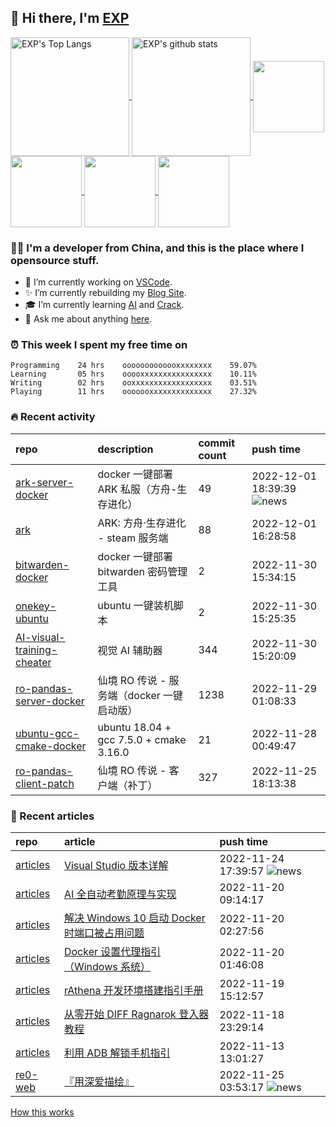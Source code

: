## 👋  Hi there, I'm [EXP](https://exp-blog.com)

<!--BGN_SECTION:github-readme-stats-->
<a href="https://exp-blog.com" target="_blank">
  <img height="190" align="center" src="https://github-readme-stats.vercel.app/api/top-langs/?username=lyy289065406&hide=HTML,CSS,TSQL&theme=great-gatsby" alt="EXP's Top Langs" />
</a>
<a href="https://exp-blog.com" target="_blank">
  <img height="190" align="center" src="https://github-readme-stats.vercel.app/api?username=lyy289065406&count_private=true&show_icons=true&theme=nightowl" alt="EXP's github stats" />
</a>



<a href="https://exp-blog.com" target="_blank">
  <img height="114" align="center" src="https://github-readme-stats.vercel.app/api/pin/?username=lyy289065406&repo=articles&theme=nord" />
</a>

<a href="https://github.com/lyy289065406/threat-broadcast" target="_blank">
  <img height="114" align="center" src="https://github-readme-stats.vercel.app/api/pin/?username=lyy289065406&repo=threat-broadcast&theme=nord" />
</a>

<a href="https://github.com/lyy289065406/CTF-Solving-Reports" target="_blank">
  <img height="114" align="center" src="https://github-readme-stats.vercel.app/api/pin/?username=lyy289065406&repo=CTF-Solving-Reports&theme=nord" />
</a>

<a href="https://github.com/lyy289065406/POJ-Solving-Reports" target="_blank">
  <img height="114" align="center" src="https://github-readme-stats.vercel.app/api/pin/?username=lyy289065406&repo=POJ-Solving-Reports&theme=nord" />
</a>

<!--END_SECTION:github-readme-stats-->



### 👨‍💻  I'm a developer from China, and this is the place where I opensource stuff.
<!--BGN_SECTION:introduction-->
- 🐾 I’m currently working on [VSCode](https://code.visualstudio.com/).
- ✨ I’m currently rebuilding my [Blog Site](https://github.com/lyy289065406/hexo-blog).
- 🎓 I’m currently learning [AI](https://github.com/lyy289065406/AI-visual-training-cheater) and [Crack](https://github.com/lyy289065406/crack-notes).
- 💬 Ask me about anything [here](https://github.com/lyy289065406/lyy289065406/issues).
<!--BGN_SECTION:introduction-->



### ⏰  This week I spent my free time on
<!-- BGN_SECTION:weektime -->
```text
Programming    24 hrs    ooooooooooooxxxxxxxx    59.07%
Learning       05 hrs    ooooxxxxxxxxxxxxxxxx    10.11%
Writing        02 hrs    ooxxxxxxxxxxxxxxxxxx    03.51%
Playing        11 hrs    ooooooxxxxxxxxxxxxxx    27.32%
```
<!-- END_SECTION:weektime -->



### 🔥  Recent activity
<!-- BGN_SECTION:activity -->
| repo | description | commit count | push time |
|:------|:------|:------|:------|
| [ark-server-docker](https://github.com/lyy289065406/ark-server-docker) | docker 一键部署 ARK 私服（方舟-生存进化） | 49 | 2022-12-01 18:39:39 ![news](https://github.com/lyy289065406/lyy289065406/blob/master/imgs/new.gif) |
| [ark](https://github.com/lyy289065406/ark) | ARK: 方舟‧生存进化 - steam 服务端 | 88 | 2022-12-01 16:28:58  |
| [bitwarden-docker](https://github.com/lyy289065406/bitwarden-docker) | docker 一键部署 bitwarden 密码管理工具 | 2 | 2022-11-30 15:34:15  |
| [onekey-ubuntu](https://github.com/lyy289065406/onekey-ubuntu) | ubuntu 一键装机脚本 | 2 | 2022-11-30 15:25:35  |
| [AI-visual-training-cheater](https://github.com/lyy289065406/AI-visual-training-cheater) | 视觉 AI 辅助器 | 344 | 2022-11-30 15:20:09  |
| [ro-pandas-server-docker](https://github.com/lyy289065406/ro-pandas-server-docker) | 仙境 RO 传说 - 服务端（docker 一键启动版） | 1238 | 2022-11-29 01:08:33  |
| [ubuntu-gcc-cmake-docker](https://github.com/lyy289065406/ubuntu-gcc-cmake-docker) | ubuntu 18.04 + gcc 7.5.0 + cmake 3.16.0 | 21 | 2022-11-28 00:49:47  |
| [ro-pandas-client-patch](https://github.com/lyy289065406/ro-pandas-client-patch) | 仙境 RO 传说 - 客户端（补丁） | 327 | 2022-11-25 18:13:38  |
<!-- END_SECTION:activity -->



### 📝  Recent articles
<!-- BGN_SECTION:article -->
| repo | article | push time |
|:------|:------|:------|
| [articles](https://github.com/lyy289065406/articles) | [Visual Studio 版本详解](https://exp-blog.com/tools/visualstudio-ban-ben-xiang-jie/) | 2022-11-24 17:39:57 ![news](https://github.com/lyy289065406/lyy289065406/blob/master/imgs/new.gif) |
| [articles](https://github.com/lyy289065406/articles) | [AI 全自动考勤原理与实现](https://exp-blog.com/deeplearn/ai-quan-zi-dong-kao-qin-yuan-li-yu-shi-xian/) | 2022-11-20 09:14:17  |
| [articles](https://github.com/lyy289065406/articles) | [解决 Windows 10 启动 Docker 时端口被占用问题](https://exp-blog.com/container/win10-qi-dong-docker-shi-duan-kou-bei-zhan-yong/) | 2022-11-20 02:27:56  |
| [articles](https://github.com/lyy289065406/articles) | [Docker 设置代理指引（Windows 系统）](https://exp-blog.com/container/windows-xi-tong-she-zhi-docker-dai-li-zhi-yin/) | 2022-11-20 01:46:08  |
| [articles](https://github.com/lyy289065406/articles) | [rAthena 开发环境搭建指引手册](https://exp-blog.com/game/ro/rathena-kai-fa-huan-jing-da-jian-zhi-yin-shou-ce/) | 2022-11-19 15:12:57  |
| [articles](https://github.com/lyy289065406/articles) | [从零开始 DIFF Ragnarok 登入器教程](https://exp-blog.com/game/ro/cong-ling-kai-shi-diff-ragnarok-deng-ru-qi-jiao-cheng/) | 2022-11-18 23:29:14  |
| [articles](https://github.com/lyy289065406/articles) | [利用 ADB 解锁手机指引](https://exp-blog.com/tools/adb-jie-suo-shou-ji-zhi-yin/) | 2022-11-13 13:01:27  |
| [re0-web](https://github.com/lyy289065406/re0-web) | [&#x300E;&#x7528;&#x6DF1;&#x7231;&#x63CF;&#x7ED8;&#x300F;](https://lyy289065406.github.io/re0-web/gitbook/book/markdown/ch/chapter070/96.html) | 2022-11-25 03:53:17 ![news](https://github.com/lyy289065406/lyy289065406/blob/master/imgs/new.gif) |
<!-- END_SECTION:article -->


<a align="right" href="https://github.com/lyy289065406/lyy289065406/blob/master/How_this_works.md">How this works</a>

<!-- -------------------------------------- -->
<!-- more emoji : http://emojihomepage.com/ -->
<!-- -------------------------------------- -->
